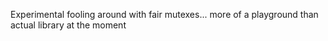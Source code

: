 Experimental fooling around with fair mutexes... more of a playground than actual library at the moment
